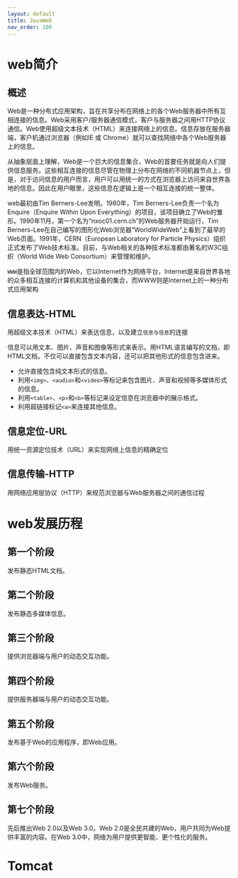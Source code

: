 ```yaml
---
layout: default
title: JavaWeb
nav_order: 100
---
```


# web简介

## 概述

Web是一种分布式应用架构，旨在共享分布在网络上的各个Web服务器中所有互相连接的信息。Web采用客户/服务器通信模式，客户与服务器之间用HTTP协议通信。Web使用超级文本技术（HTML）来连接网络上的信息。信息存放在服务器端，客户机通过浏览器（例如IE 或 Chrome）就可以查找网络中各个Web服务器上的信息。

从抽象层面上理解，Web是一个巨大的信息集合，Web的首要任务就是向人们提供信息服务。这些相互连接的信息尽管在物理上分布在网络的不同机器节点上，但是，对于访问信息的用户而言，用户可以用统一的方式在浏览器上访问来自世界各地的信息。因此在用户眼里，这些信息在逻辑上是一个相互连接的统一整体。

web最初由Tim Berners-Lee发明。1980年，Tim Berners-Lee负责一个名为Enquire（Enquire Within Upon Everything）的项目，该项目确立了Web的雏形。1990年11月，第一个名为“nxoc01.cern.ch”的Web服务器开始运行，Tim Berners-Lee在自己编写的图形化Web浏览器“WorldWideWeb”上看到了最早的Web页面。1991年，CERN（European Laboratory for Particle Physics）组织正式发布了Web技术标准。目前，与Web相关的各种技术标准都由著名的W3C组织（World Wide Web Consortium）来管理和维护。

`WWW`是指全球范围内的Web，它以Internet作为网络平台，Internet是来自世界各地的众多相互连接的计算机和其他设备的集合，而WWW则是Internet上的一种分布式应用架构

## 信息表达-HTML

用超级文本技术（HTML）来表达信息，以及建立`信息与信息`的连接

信息可以用文本、图片、声音和图像等形式来表示。用HTML语言编写的文档，即HTML文档，不仅可以直接包含文本内容，还可以把其他形式的信息包含进来。

- 允许直接包含纯文本形式的信息。
- 利用`<img>`、`<audio>`和`<video>`等标记来包含图片、声音和视频等多媒体形式的信息。
- 利用`<table>`、`<p>`和`<b>`等标记来设定信息在浏览器中的展示格式。
- 利用超链接标记`<a>`来连接其他信息。

## 信息定位-URL

用统一资源定位技术（URL）来实现网络上信息的精确定位

## 信息传输-HTTP

用网络应用层协议（HTTP）来规范浏览器与Web服务器之间的通信过程

# web发展历程

## 第一个阶段

发布静态HTML文档。

## 第二个阶段

发布静态多媒体信息。

## 第三个阶段

提供浏览器端与用户的动态交互功能。

## 第四个阶段

提供服务器端与用户的动态交互功能。

## 第五个阶段

发布基于Web的应用程序，即Web应用。

## 第六个阶段

发布Web服务。

## 第七个阶段

先后推出Web 2.0以及Web 3.0。Web 2.0是全民共建的Web，用户共同为Web提供丰富的内容。在Web 3.0中，网络为用户提供更智能、更个性化的服务。

# Tomcat



